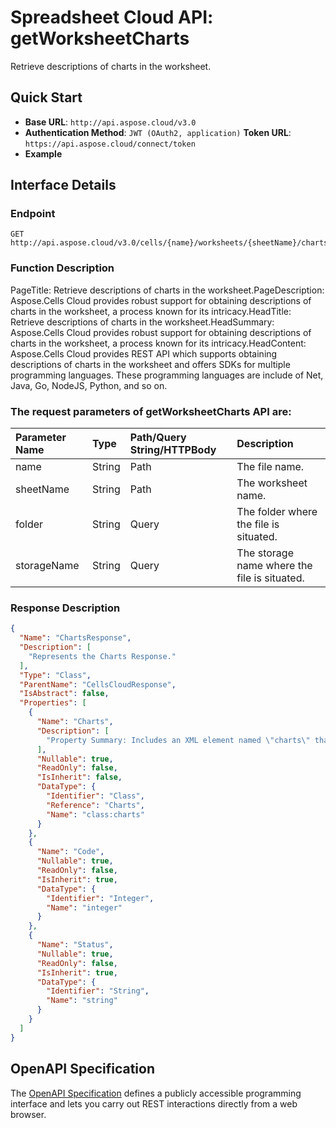 # **Spreadsheet Cloud API: getWorksheetCharts**

Retrieve descriptions of charts in the worksheet. 

## **Quick Start**

- **Base URL**: `http://api.aspose.cloud/v3.0`
- **Authentication Method**: `JWT (OAuth2, application)`  **Token URL**: `https://api.aspose.cloud/connect/token`
- **Example** 
<script src="https://gist.github.com/aspose-cells-cloud-gists/8a5b324fdf3e574dbd747c1a1e24b05d.js?file=Example30_GetWorksheetCharts.cs"></script>

## **Interface Details**

### **Endpoint** 

```
GET http://api.aspose.cloud/v3.0/cells/{name}/worksheets/{sheetName}/charts
```

### **Function Description**
PageTitle: Retrieve descriptions of charts in the worksheet.PageDescription: Aspose.Cells Cloud provides robust support for obtaining descriptions of charts in the worksheet, a process known for its intricacy.HeadTitle: Retrieve descriptions of charts in the worksheet.HeadSummary: Aspose.Cells Cloud provides robust support for obtaining descriptions of charts in the worksheet, a process known for its intricacy.HeadContent: Aspose.Cells Cloud provides REST API which supports obtaining descriptions of charts in the worksheet and offers SDKs for multiple programming languages. These programming languages are include of Net, Java, Go, NodeJS, Python, and so on.

### The request parameters of **getWorksheetCharts** API are: 

| Parameter Name | Type | Path/Query String/HTTPBody | Description | 
| :- | :- | :- |:- | 
|name|String|Path|The file name.|
|sheetName|String|Path|The worksheet name.|
|folder|String|Query|The folder where the file is situated.|
|storageName|String|Query|The storage name where the file is situated.|


### **Response Description**
```json
{
  "Name": "ChartsResponse",
  "Description": [
    "Represents the Charts Response."
  ],
  "Type": "Class",
  "ParentName": "CellsCloudResponse",
  "IsAbstract": false,
  "Properties": [
    {
      "Name": "Charts",
      "Description": [
        "Property Summary: Includes an XML element named \"charts\" that contains a property of type Charts.Charts."
      ],
      "Nullable": true,
      "ReadOnly": false,
      "IsInherit": false,
      "DataType": {
        "Identifier": "Class",
        "Reference": "Charts",
        "Name": "class:charts"
      }
    },
    {
      "Name": "Code",
      "Nullable": true,
      "ReadOnly": false,
      "IsInherit": true,
      "DataType": {
        "Identifier": "Integer",
        "Name": "integer"
      }
    },
    {
      "Name": "Status",
      "Nullable": true,
      "ReadOnly": false,
      "IsInherit": true,
      "DataType": {
        "Identifier": "String",
        "Name": "string"
      }
    }
  ]
}
```

## OpenAPI Specification

The [OpenAPI Specification](https://reference.aspose.cloud/cells/#/ChartsController/GetWorksheetCharts) defines a publicly accessible programming interface and lets you carry out REST interactions directly from a web browser.


